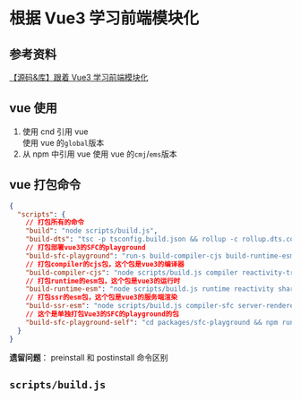 # 根据 Vue3 学习前端模块化

## 参考资料

[【源码&库】跟着 Vue3 学习前端模块化](https://juejin.cn/post/7186255391947718711)

## vue 使用

1. 使用 cnd 引用 vue  
   使用 vue 的`global`版本
2. 从 npm 中引用 vue
   使用 vue 的`cmj`/`ems`版本

## vue 打包命令

```json
{
  "scripts": {
    // 打包所有的命令
    "build": "node scripts/build.js",
    "build-dts": "tsc -p tsconfig.build.json && rollup -c rollup.dts.config.js",
    // 打包部署vue3的SFC的playground
    "build-sfc-playground": "run-s build-compiler-cjs build-runtime-esm build-ssr-esm build-sfc-playground-self",
    // 打包compiler的cjs包，这个包是vue3的编译器
    "build-compiler-cjs": "node scripts/build.js compiler reactivity-transform shared -af cjs",
    // 打包runtime的esm包，这个包是vue3的运行时
    "build-runtime-esm": "node scripts/build.js runtime reactivity shared -af esm-bundler && node scripts/build.js vue -f esm-bundler-runtime && node scripts/build.js vue -f esm-browser-runtime",
    // 打包ssr的esm包，这个包是vue3的服务端渲染
    "build-ssr-esm": "node scripts/build.js compiler-sfc server-renderer -f esm-browser",
    // 这个是单独打包Vue3的SFC的playground的包
    "build-sfc-playground-self": "cd packages/sfc-playground && npm run build"
  }
}
```

**遗留问题**： preinstall 和 postinstall 命令区别

## `scripts/build.js`

